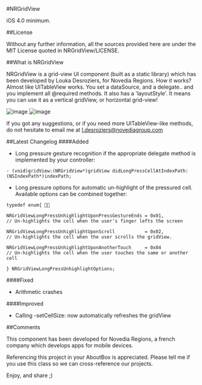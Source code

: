 
#NRGridView

iOS 4.0 minimum.

##License

Without any further information, all the sources provided here are under the MIT License quoted in NRGridView/LICENSE.

##What is NRGridView

NRGridView is a grid-view UI component (built as a static library) which has been developed by Louka Desroziers, for Novedia Regions.
How it works? Almost like UITableView works. You set a dataSource, and a delegate.. and you implement all @required methods.
It also has a 'layoutStyle'. It means you can use it as a vertical gridView, or horizontal grid-view!

![image](https://github.com/ldesroziers/NRGridView/blob/master/NRGridViewSampleApp/Screenshots/Vertical-Landscape.png?raw=true)
![image](https://github.com/ldesroziers/NRGridView/blob/master/NRGridViewSampleApp/Screenshots/Horizontal-Landscape.png?raw=true)

If you got any suggestions, or if you need more UITableView-like methods, do not hesitate to email me at l.desroziers@novediagroup.com

##Latest Changelog
####Added

- Long pressure gesture recognition if the appropriate delegate method is implemented by your controller:

`- (void)gridView:(NRGridView*)gridView didLongPressCellAtIndexPath:(NSIndexPath*)indexPath; 
`

- Long pressure options for automatic un-highlight of the pressured cell. Available options can be combined together:

`typedef enum{
`

`NRGridViewLongPressUnhighlightUponPressGestureEnds = 0x01,              // Un-highlights the cell when the user's finger lefts the screen
`

`NRGridViewLongPressUnhighlightUponScroll           = 0x02,              // Un-highlights the cell when the user scrolls the gridView.
`

`NRGridViewLongPressUnhighlightUponAnotherTouch     = 0x04               // Un-highlights the cell when the user touches the same or another cell
`

`} NRGridViewLongPressUnhighlightOptions;`



####Fixed
- Arithmetic crashes


####Improved
- Calling -setCellSize: now automatically refreshes the gridView



##Comments

This component has been developed for Novedia Regions, a french company which develops apps for mobile devices.

Referencing this project in your AboutBox is appreciated.
Please tell me if you use this class so we can cross-reference our projects.

Enjoy, and share ;)